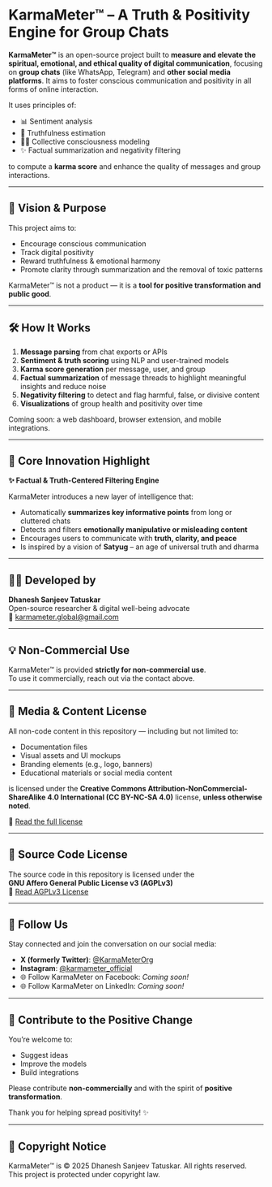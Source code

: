# KarmaMeter™ – A Truth & Positivity Engine for Group Chats

**KarmaMeter™** is an open-source project built to **measure and elevate the spiritual, emotional, and ethical quality of digital communication**, focusing on **group chats** (like WhatsApp, Telegram) and **other social media platforms**. It aims to foster conscious communication and positivity in all forms of online interaction.

It uses principles of:
- 📊 Sentiment analysis  
- 🧠 Truthfulness estimation  
- 🧘‍♀️ Collective consciousness modeling  
- ✨ Factual summarization and negativity filtering  

to compute a **karma score** and enhance the quality of messages and group interactions.

---

## 🌱 Vision & Purpose

This project aims to:
- Encourage conscious communication  
- Track digital positivity  
- Reward truthfulness & emotional harmony  
- Promote clarity through summarization and the removal of toxic patterns  

KarmaMeter™ is not a product — it is a **tool for positive transformation and public good**.

---

## 🛠️ How It Works

1. **Message parsing** from chat exports or APIs  
2. **Sentiment & truth scoring** using NLP and user-trained models  
3. **Karma score generation** per message, user, and group  
4. **Factual summarization** of message threads to highlight meaningful insights and reduce noise  
5. **Negativity filtering** to detect and flag harmful, false, or divisive content  
6. **Visualizations** of group health and positivity over time  

Coming soon: a web dashboard, browser extension, and mobile integrations.

---

## 🧪 Core Innovation Highlight

**✨ Factual & Truth-Centered Filtering Engine**

KarmaMeter introduces a new layer of intelligence that:
- Automatically **summarizes key informative points** from long or cluttered chats  
- Detects and filters **emotionally manipulative or misleading content**  
- Encourages users to communicate with **truth, clarity, and peace**  
- Is inspired by a vision of **Satyug** – an age of universal truth and dharma

---

## 👨‍💻 Developed by

**Dhanesh Sanjeev Tatuskar**  
Open-source researcher & digital well-being advocate  
📧 karmameter.global@gmail.com

---

## 💡 Non-Commercial Use

KarmaMeter™ is provided **strictly for non-commercial use**.  
To use it commercially, reach out via the contact above.

---

## 📄 Media & Content License

All non-code content in this repository — including but not limited to:
- Documentation files  
- Visual assets and UI mockups  
- Branding elements (e.g., logo, banners)  
- Educational materials or social media content  

is licensed under the **Creative Commons Attribution-NonCommercial-ShareAlike 4.0 International (CC BY-NC-SA 4.0)** license, **unless otherwise noted**.

🔗 [Read the full license](https://creativecommons.org/licenses/by-nc-sa/4.0/)

---

## 📜 Source Code License

The source code in this repository is licensed under the  
**GNU Affero General Public License v3 (AGPLv3)**  
🔗 [Read AGPLv3 License](https://www.gnu.org/licenses/agpl-3.0.html)

---

## 📱 Follow Us

Stay connected and join the conversation on our social media:
- **X (formerly Twitter)**: [@KarmaMeterOrg](https://x.com/KarmaMeterOrg)
- **Instagram**: [@karmameter_official](https://instagram.com/karmameter_official)
- 🌐 Follow KarmaMeter on Facebook: *Coming soon!*  
- 🌐 Follow KarmaMeter on LinkedIn: *Coming soon!*

---

## 🙏 Contribute to the Positive Change

You’re welcome to:
- Suggest ideas  
- Improve the models  
- Build integrations  

Please contribute **non-commercially** and with the spirit of **positive transformation**.

Thank you for helping spread positivity! ✨

---

## 📜 Copyright Notice

KarmaMeter™ is © 2025 Dhanesh Sanjeev Tatuskar. All rights reserved.  
This project is protected under copyright law.
